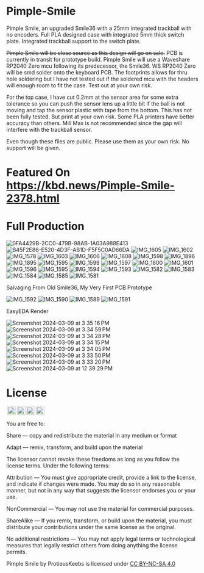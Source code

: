 # Pimple-Smile
Pimple Smile, an upgraded Smile36 with a 25mm integrated trackball with no encoders. Full PLA designed case with integrated 5mm thick switch plate. Integrated trackball support to the switch plate.

~~Pimple Smile will be close source as this design will go on sale.~~  PCB is currently in transit for prototype build.
Pimple Smile will use a Waveshare RP2040 Zero mcu following its predecessor, the Smile36. WS RP2040 Zero will be smd solder onto the keyboard PCB. The footprints allows for thru hole soldering but I have not tested out if the soldered mcu with the headers will enough room to fit the case. Test out at your own risk.

For the top case, I have cut 0.2mm at the sensor area for some extra tolerance so you can push the sensor lens up a little bit if the ball is not moving and tap the sensor plastic with tape from the bottom.  This has not been fully tested. But print at your own risk. Some PLA printers have better accuracy than others. Mill Max is not recommended since the gap will interfere with the trackball sensor.

Even though these files are public. Please use them as your own risk. No support will be given.

# Featured On https://kbd.news/Pimple-Smile-2378.html

# Full Production

![0FA4429B-2CC0-479B-98AB-1A03A988E413](https://github.com/protieusz/Pimple-Smile/assets/118025702/d1b19da9-aec7-4e1d-ba08-0e75d902f217)
![B45F2E86-E520-4D3F-AB1D-F5F5C0AD66DA](https://github.com/protieusz/Pimple-Smile/assets/118025702/e8e41a62-4083-4ee0-a423-fc1859ff0fa2)
![IMG_1605](https://github.com/protieusz/Pimple-Smile/assets/118025702/319face5-16e6-4c86-a7f4-b08d30ff9b2b)
![IMG_1602](https://github.com/protieusz/Pimple-Smile/assets/118025702/e8e691cc-d80c-4014-bcd9-84c64a897d2e)
![IMG_1578](https://github.com/protieusz/Pimple-Smile/assets/118025702/e2817322-673c-49eb-9794-a3881c3bdc8e)
![IMG_1603](https://github.com/protieusz/Pimple-Smile/assets/118025702/e7d79bc9-8185-4425-b094-d830516f015d)
![IMG_1606](https://github.com/protieusz/Pimple-Smile/assets/118025702/362962a6-6e69-4765-87fc-a26cdf907838)
![IMG_1608](https://github.com/protieusz/Pimple-Smile/assets/118025702/17b68e7c-ceb5-448d-8710-58f41f714dc5)
![IMG_1598](https://github.com/protieusz/Pimple-Smile/assets/118025702/66f78173-af75-4240-b318-2f9984084c78)
![IMG_1896](https://github.com/protieusz/Pimple-Smile/assets/118025702/264d7c00-b06a-4180-9ee9-78bdd7cdc90e)
![IMG_1895](https://github.com/protieusz/Pimple-Smile/assets/118025702/e881bbe6-a8c8-4eef-9ab7-4b62d50df82e)
![IMG_1595](https://github.com/protieusz/Pimple-Smile/assets/118025702/636f24a9-d965-4d57-985d-eb0cbba1021b)
![IMG_1599](https://github.com/protieusz/Pimple-Smile/assets/118025702/4221601e-5d11-4191-8d33-1f1280f7fb97)
![IMG_1597](https://github.com/protieusz/Pimple-Smile/assets/118025702/44c08358-fc8d-40db-a5c7-843233169f24)
![IMG_1600](https://github.com/protieusz/Pimple-Smile/assets/118025702/37887efd-68fa-4f16-92f2-6c4c17d0d443)
![IMG_1601](https://github.com/protieusz/Pimple-Smile/assets/118025702/614438f6-6896-4a06-b276-f976ee7b8cef)
![IMG_1596](https://github.com/protieusz/Pimple-Smile/assets/118025702/d82c6d59-c7e2-4d9d-a24e-dd67f1b649d2)
![IMG_1595](https://github.com/protieusz/Pimple-Smile/assets/118025702/760aa8be-dfc7-4b49-aabe-b700c2e2c2f6)
![IMG_1594](https://github.com/protieusz/Pimple-Smile/assets/118025702/08603f47-9430-4e2d-b1b2-e580b9e64a3d)
![IMG_1593](https://github.com/protieusz/Pimple-Smile/assets/118025702/6f752916-83dc-4e42-96b0-412ac6d9f566)
![IMG_1582](https://github.com/protieusz/Pimple-Smile/assets/118025702/1e18b84e-9bf6-49f0-9622-ccc4e932a475)
![IMG_1583](https://github.com/protieusz/Pimple-Smile/assets/118025702/b6b065f2-ae2e-47db-becd-8cf793c91585)
![IMG_1584](https://github.com/protieusz/Pimple-Smile/assets/118025702/3ea8c9d3-7a2e-4bfb-970e-8a1c49c33262)
![IMG_1585](https://github.com/protieusz/Pimple-Smile/assets/118025702/250b798d-66f0-4e23-86b1-57aa10b1fc69)
![IMG_1581](https://github.com/protieusz/Pimple-Smile/assets/118025702/e63ca6d5-eb97-4398-8c17-a06b72f780c1)

Salvaging From Old Smile36, My Very First PCB Prototype

![IMG_1592](https://github.com/protieusz/Pimple-Smile/assets/118025702/f71fc499-b0a3-4d35-8d62-f6305a1e8be0)
![IMG_1590](https://github.com/protieusz/Pimple-Smile/assets/118025702/1e6dd8f8-11bc-48be-9fc3-42c42858ce49)
![IMG_1589](https://github.com/protieusz/Pimple-Smile/assets/118025702/d1011024-879c-414c-ad67-4c47b049edba)
![IMG_1591](https://github.com/protieusz/Pimple-Smile/assets/118025702/617569e6-0808-4ce7-9bc9-135f1229daa2)

EasyEDA Render

![Screenshot 2024-03-09 at 3 35 16 PM](https://github.com/protieusz/Pimple-Smile/assets/118025702/0ef93475-a616-4b6e-935f-da56b503911d)
![Screenshot 2024-03-09 at 3 34 59 PM](https://github.com/protieusz/Pimple-Smile/assets/118025702/1950653b-53ff-4157-9c1d-af467511bd29)
![Screenshot 2024-03-09 at 3 34 28 PM](https://github.com/protieusz/Pimple-Smile/assets/118025702/6e447366-c874-4ecd-ad13-86562cc4225b)
![Screenshot 2024-03-09 at 3 34 15 PM](https://github.com/protieusz/Pimple-Smile/assets/118025702/80a1c03d-443e-4273-863c-9ed86f20d8b1)
![Screenshot 2024-03-09 at 3 34 05 PM](https://github.com/protieusz/Pimple-Smile/assets/118025702/a2151322-a4cc-4279-a36d-d1e14aa206b1)
![Screenshot 2024-03-09 at 3 33 50 PM](https://github.com/protieusz/Pimple-Smile/assets/118025702/2dee9340-fa4d-4018-b151-4b2f5587a19e)
![Screenshot 2024-03-09 at 3 33 20 PM](https://github.com/protieusz/Pimple-Smile/assets/118025702/7fda015a-af18-4bd7-8b2d-1938f5de22a2)
![Screenshot 2024-03-09 at 12 39 29 PM](https://github.com/protieusz/Pimple-Smile/assets/118025702/b680e26d-2eb3-4643-a993-6444bf9e4788)


# License

<img style="height:22px!important;margin-left:3px;vertical-align:text-bottom;" src="https://mirrors.creativecommons.org/presskit/icons/cc.svg?ref=chooser-v1"><img style="height:22px!important;margin-left:3px;vertical-align:text-bottom;" src="https://mirrors.creativecommons.org/presskit/icons/by.svg?ref=chooser-v1"><img style="height:22px!important;margin-left:3px;vertical-align:text-bottom;" src="https://mirrors.creativecommons.org/presskit/icons/nc.svg?ref=chooser-v1"><img style="height:22px!important;margin-left:3px;vertical-align:text-bottom;" src="https://mirrors.creativecommons.org/presskit/icons/sa.svg?ref=chooser-v1"></a></p>

You are free to:

Share — copy and redistribute the material in any medium or format

Adapt — remix, transform, and build upon the material

The licensor cannot revoke these freedoms as long as you follow the license terms.
Under the following terms:

Attribution — You must give appropriate credit, provide a link to the license, and indicate if changes were made. You may do so in any reasonable manner, but not in any way that suggests the licensor endorses you or your use.

NonCommercial — You may not use the material for commercial purposes.

ShareAlike — If you remix, transform, or build upon the material, you must distribute your contributions under the same license as the original.

No additional restrictions — You may not apply legal terms or technological measures that legally restrict others from doing anything the license permits.

Pimple Smile by ProtieusKeebs is licensed under [CC BY-NC-SA 4.0](https://creativecommons.org/licenses/by-nc-sa/4.0/?ref=chooser-v1)
